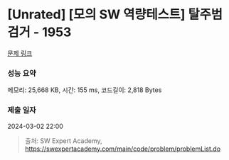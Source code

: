 # [Unrated] [모의 SW 역량테스트] 탈주범 검거 - 1953 

[문제 링크](https://swexpertacademy.com/main/code/problem/problemDetail.do?contestProbId=AV5PpLlKAQ4DFAUq) 

### 성능 요약

메모리: 25,668 KB, 시간: 155 ms, 코드길이: 2,818 Bytes

### 제출 일자

2024-03-02 22:00



> 출처: SW Expert Academy, https://swexpertacademy.com/main/code/problem/problemList.do
